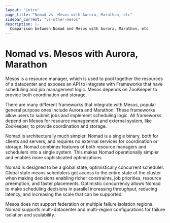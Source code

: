 ```yaml
---
layout: "intro"
page_title: "Nomad vs. Mesos with Aurora, Marathon, etc"
sidebar_current: "vs-other-mesos"
description: |-
  Comparison between Nomad and Mesos with Aurora, Marathon, etc
---
```


# Nomad vs. Mesos with Aurora, Marathon

Mesos is a resource manager, which is used to pool together the
resources of a datacenter and exposes an API to integrate with
Frameworks that have scheduling and job management logic. Mesos
depends on ZooKeeper to provide both coordination and storage.

There are many different frameworks that integrate with Mesos,
popular general purpose ones include Aurora and Marathon.
These frameworks allow users to submit jobs and implement scheduling
logic. All frameworks depend on Mesos for resource management
and external system, like ZooKeeper, to provide coordination and storage.

Nomad is architecturally much simpler. Nomad is a single binary, both for clients
and servers, and requires no external services for coordination or storage.
Nomad combines features of both resource managers and schedulers into a single system.
This makes Nomad operationally simpler and enables more sophisticated
optimizations.

Nomad is designed to be a global state, optimistically concurrent scheduler.
Global state means schedulers get access to the entire state of the cluster when
making decisions enabling richer constraints, job priorities, resource preemption,
and faster placements. Optimistic concurrency allows Nomad to make scheduling
decisions in parallel increasing throughput, reducing latency, and increasing
the scale that can be supported.

Mesos does not support federation or multiple failure isolation regions.
Nomad supports multi-datacenter and multi-region configurations for failure
isolation and scalability.

